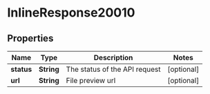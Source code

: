 
# InlineResponse20010

## Properties
Name | Type | Description | Notes
------------ | ------------- | ------------- | -------------
**status** | **String** | The status of the API request |  [optional]
**url** | **String** | File preview url |  [optional]



